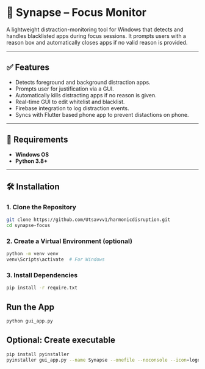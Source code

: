 # 🧠 Synapse – Focus Monitor

A lightweight distraction-monitoring tool for Windows that detects and handles blacklisted apps during focus sessions. It prompts users with a reason box and automatically closes apps if no valid reason is provided.

---

## ✅ Features

- Detects foreground and background distraction apps.
- Prompts user for justification via a GUI.
- Automatically kills distracting apps if no reason is given.
- Real-time GUI to edit whitelist and blacklist.
- Firebase integration to log distraction events.
- Syncs with Flutter based phone app to prevent distactions on phone.

---

## 🧩 Requirements

- **Windows OS**
- **Python 3.8+**

---

## 🛠 Installation

### 1. Clone the Repository

```bash
git clone https://github.com/Utsavvv1/harmonicdisruption.git
cd synapse-focus
```

### 2. Create a Virtual Environment (optional)

```bash
python -m venv venv
venv\Scripts\activate  # For Windows
```

### 3. Install Dependencies

```bash
pip install -r require.txt
```

## Run the App

```bash
python gui_app.py
```

## Optional: Create executable

```bash
pip install pyinstaller
pyinstaller gui_app.py --name Synapse --onefile --noconsole --icon=logosynapse.ico --add-data ".env;."
```